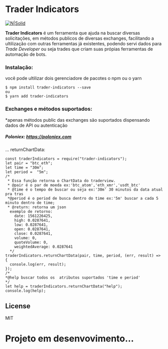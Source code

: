 <h1><a id="Trader_Indicators_0"></a>Trader Indicators</h1>
<p><a href="https://www.npmjs.com/package/trader-indicators"><img src="http://i65.tinypic.com/2dtvm89.jpg" alt="N|Solid"></a></p>
<p><strong>Trader Indicators</strong> é um ferramenta que ajuda na buscar diversas solicitações, em métodos publicos de diversas exchanges, facilitando a ultilização com outras ferramentas já existentes, podendo servi dados para <em>Trade Developer</em> ou seja  trades que criam suas própias ferramentas de automação de bots.</p>
<h3><a id="Instalao_7"></a>Instalação:</h3>
<p>você pode ultilizar dois gerenciadore de pacotes o npm ou o yarn</p>
<pre><code class="language-sh">$ npm install trader-indicators --save
ou
$ yarn add trader-indicators
</code></pre>
<h3><a id="Exchanges_e_mtodos_suportados_16"></a>Exchanges e métodos suportados:</h3>
<p>*apenas métodos public das exchanges são suportados dispensando dados de API ou autenticação</p>
<h5><a id="Poloniex__httpspoloniexcom_18"></a>Poloniex:  <a href="https://poloniex.com">https://poloniex.com</a></h5>
<p>… returnChartData:</p>
<pre><code class="language-js"><span class="hljs-keyword">const</span> traderIndicators = <span class="hljs-built_in">require</span>(<span class="hljs-string">"trader-indicators"</span>);
<span class="hljs-keyword">let</span> pair = <span class="hljs-string">"btc_eth"</span>;
<span class="hljs-keyword">let</span> time = <span class="hljs-string">"30m"</span>;
<span class="hljs-keyword">let</span> period =  <span class="hljs-string">"5m"</span>;
<span class="hljs-comment">/*
 * Essa função retorna o ChartData do traderview.
 * @pair é o par de moeda ex:'btc_atom','eth_xmr','usdt_btc'
 * @time é o tempo de buscar ou seja ex:'30m' 30 minutos da data atual pra tras
 *@period é o period de busca dentro do time ex:'5m' buscar a cada 5 minuto dentro de time;
 * @return: retorna um json
  exemplo de retorno: 
    date: 1561226425,
    high: 0.0287641,
    low: 0.0287641,
    open: 0.0287641,
    close: 0.0287641,
    volume: 0,
    quoteVolume: 0,
    weightedAverage: 0.0287641
  */</span>
traderIndicators.returnChartData(pair, time, period, (err, result) =&gt; {
  <span class="hljs-built_in">console</span>.log(err, result);
});
<span class="hljs-comment">/*
*@help buscar todos os  atributos suportados 'time e period'
*/</span>
<span class="hljs-keyword">let</span> help = traderIndicators.returnChartData(<span class="hljs-string">"help"</span>);
<span class="hljs-built_in">console</span>.log(help);
</code></pre>
<h2><a id="License_54"></a>License</h2>
<p>MIT</p>
<h1><a id="Projeto_em_desenvovimento_60"></a>Projeto em desenvovimento…</h1>
